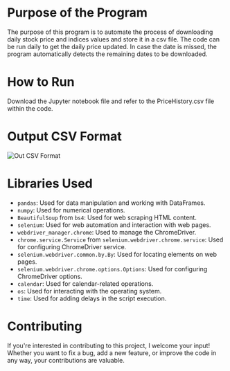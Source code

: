 # Purpose of the Program

The purpose of this program is to automate the process of downloading daily stock price and indices values and store it in a csv file. The code can be run daily to get the daily price updated. In case the date is missed, the program automatically detects the remaining dates to be downloaded. 

# How to Run

Download the Jupyter notebook file and refer to the PriceHistory.csv file within the code. 

# Output CSV Format

![Out CSV Format](https://github.com/Arun-Lama/Nepse-Price_scraping/blob/86331f9673468fceba541bfe868ce9bf055ea5e6/output%20format.png)


# Libraries Used


* `pandas`: Used for data manipulation and working with DataFrames.
* `numpy`: Used for numerical operations.
* `BeautifulSoup` from `bs4`: Used for web scraping HTML content.
* `selenium`: Used for web automation and interaction with web pages.
* `webdriver_manager.chrome`: Used to manage the ChromeDriver.
* `chrome.service.Service` from `selenium.webdriver.chrome.service`: Used for configuring ChromeDriver service.
* `selenium.webdriver.common.by.By`: Used for locating elements on web pages.
* `selenium.webdriver.chrome.options.Options`: Used for configuring ChromeDriver options.
* `calendar`: Used for calendar-related operations.
* `os`: Used for interacting with the operating system.
* `time`: Used for adding delays in the script execution.

# Contributing

If you're interested in contributing to this project, I welcome your input! Whether you want to fix a bug, add a new feature, or improve the code in any way, your contributions are valuable.
